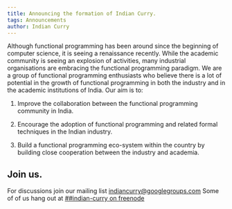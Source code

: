 ```yaml
---
title: Announcing the formation of Indian Curry.
tags: Announcements
author: Indian Curry
---
```


Although functional programming has been around since the beginning of
computer science, it is seeing a renaissance recently. While the
academic community is seeing an explosion of activities, many
industrial organisations are embracing the functional programming
paradigm. We are a group of functional programming enthusiasts who
believe there is a lot of potential in the growth of functional
programming in both the industry and in the academic institutions of
India. Our aim is to:

1. Improve the collaboration between the functional programming
   community in India.

2. Encourage the adoption of functional programming and related formal
   techniques in the Indian industry.

3. Build a functional programming eco-system within the country by
   building close cooperation between the industry and academia.

## Join us.

For discussions join our mailing list
[indiancurry@googlegroups.com](https://groups.google.com/forum/#!forum/indiancurry)
Some of of us hang out at
[##indian-curry on freenode](https://webchat.freenode.net/?channels=##indian-curry)
